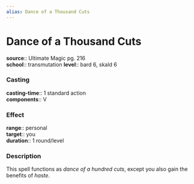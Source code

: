```yaml
---
alias: Dance of a Thousand Cuts
---
```


# Dance of a Thousand Cuts 

**source**:: Ultimate Magic pg. 216  
**school**:: transmutation
**level**:: bard 6, skald 6

### Casting 

**casting-time**:: 1 standard action  
**components**:: V

### Effect 

**range**:: personal  
**target**:: you  
**duration**:: 1 round/level

### Description 

This spell functions as *dance of a hundred cuts*, except you also gain the benefits of *haste*.
